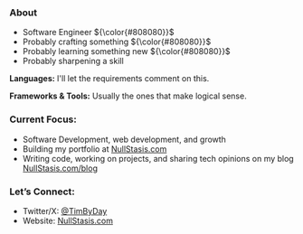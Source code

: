 
### About
- Software Engineer ${\color{#808080}}$
- Probably crafting something ${\color{#808080}}$
- Probably learning something new ${\color{#808080}}$
- Probably sharpening a skill

**Languages:** I'll let the requirements comment on this.

**Frameworks & Tools:** Usually the ones that make logical sense.


### Current Focus:

- Software Development, web development, and growth
- Building my portfolio at [NullStasis.com](https://nullstasis.com)
- Writing code, working on projects, and sharing tech opinions on my blog [NullStasis.com/blog](https://nullstasis.com/blog)

### Let’s Connect:

- Twitter/X: [@TimByDay](https://twitter.com/TimByDay)
- Website: [NullStasis.com](https://nullstasis.com)

<!--![TimmyByDay's Streak](https://github-readme-streak-stats.herokuapp.com/?user=TimmyByDay&theme=merko&hide_border=true)-->
